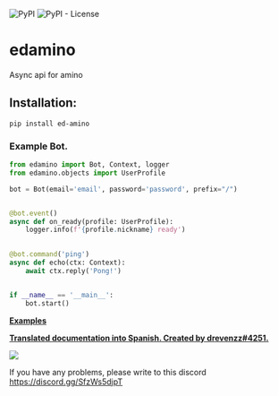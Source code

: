 ![PyPI](https://img.shields.io/pypi/v/ed-amino.svg?style=flat-square) ![PyPI - License](https://img.shields.io/pypi/l/ed-amino.svg?style=flat-square)
# edamino
Async api for amino

## Installation: 
`pip install ed-amino`

### Example Bot.
```py
from edamino import Bot, Context, logger
from edamino.objects import UserProfile

bot = Bot(email='email', password='password', prefix="/")


@bot.event()
async def on_ready(profile: UserProfile):
    logger.info(f'{profile.nickname} ready')
    

@bot.command('ping')
async def echo(ctx: Context):
    await ctx.reply('Pong!')


if __name__ == '__main__':
    bot.start()
```

**[Examples](https://github.com/SvytDola/edamino/blob/master/docs/docs.md)**

**[Translated documentation into Spanish. Created by drevenzz#4251.](https://github.com/drevenzz/DocsEdAminoSpanish)**


![](https://media.discordapp.net/attachments/868188677602422804/931159730393591870/anim.gif)


If you have any problems, please write to this discord https://discord.gg/SfzWs5djpT
